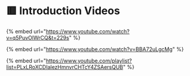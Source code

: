 # 🟥 Introduction Videos

{% embed url="https://www.youtube.com/watch?v=q5PuvOlWrCQ&t=229s" %}

{% embed url="https://www.youtube.com/watch?v=BBA72uLgcMg" %}

{% embed url="https://www.youtube.com/playlist?list=PLxLRoXCDIalezHmnvrCHTcY4ZSAersQUB" %}
